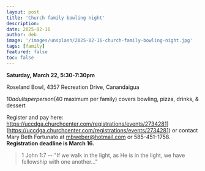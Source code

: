 ```yaml
---
layout: post
title: 'Church family bowling night'
description:
date: 2025-02-16
author: deb
image: '/images/unsplash/2025-02-16-church-family-bowling-night.jpg'
tags: [family]
featured: false
toc: false
---
```


**Saturday, March 22, 5:30-7:30pm**

Roseland Bowl, 4357 Recreation Drive, Canandaigua

$10 adults per person ($40 maximum per family) covers bowling, pizza, drinks, & dessert

Register and pay here: <https://uccdga.churchcenter.com/registrations/events/2734281>](https://uccdga.churchcenter.com/registrations/events/2734281) or contact Mary Beth Fortunato at [mbweber@hotmail.com](mailto:mbweber@hotmail.com) or 585-451-1758. **Registration deadline is March 16.**

> 1 John 1:7 -- "If we walk in the light, as He is in the light, we have fellowship with one another…"


